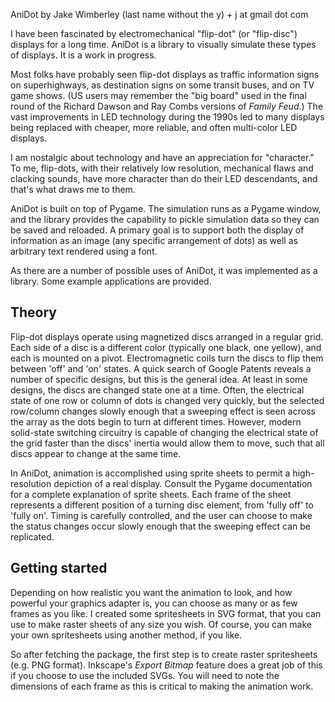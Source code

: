 AniDot
by Jake Wimberley
(last name without the y) + j at gmail dot com

I have been fascinated by electromechanical "flip-dot" (or "flip-disc")
displays for a long time. AniDot is a library to visually simulate these types
of displays. It is a work in progress.

Most folks have probably seen flip-dot displays as traffic information signs on
superhighways, as destination signs on some transit buses, and on TV game
shows. (US users may remember the "big board" used in the final round of the
Richard Dawson and Ray Combs versions of *Family Feud*.) The vast improvements
in LED technology during the 1990s led to many displays being replaced with
cheaper, more reliable, and often multi-color LED displays.

I am nostalgic about technology and have an appreciation for "character." To
me, flip-dots, with their relatively low resolution, mechanical flaws and
clacking sounds, have more character than do their LED descendants, and that's
what draws me to them.

AniDot is built on top of Pygame. The simulation runs as a Pygame window, and
the library provides the capability to pickle simulation data so they can be
saved and reloaded. A primary goal is to support both the display of
information as an image (any specific arrangement of dots) as well as arbitrary
text rendered using a font.

As there are a number of possible uses of AniDot, it was implemented as a
library. Some example applications are provided.


## Theory

Flip-dot displays operate using magnetized discs arranged in a regular grid.
Each side of a disc is a different color (typically one black, one yellow), and
each is mounted on a pivot. Electromagnetic coils turn the discs to flip them
between 'off' and 'on' states. A quick search of Google Patents reveals a
number of specific designs, but this is the general idea. At least in some
designs, the discs are changed state one at a time. Often, the electrical state
of one row or column of dots is changed very quickly, but the selected
row/column changes slowly enough that a sweeping effect is seen across the
array as the dots begin to turn at different times. However, modern solid-state
switching circuitry is capable of changing the electrical state of the grid
faster than the discs' inertia would allow them to move, such that all discs
appear to change at the same time.

In AniDot, animation is accomplished using sprite sheets to permit a
high-resolution depiction of a real display. Consult the Pygame documentation
for a complete explanation of sprite sheets. Each frame of the sheet represents
a different position of a turning disc element, from 'fully off' to 'fully on'.
Timing is carefully controlled, and the user can choose to make the status
changes occur slowly enough that the sweeping effect can be replicated.

## Getting started 

Depending on how realistic you want the animation to look, and how powerful
your graphics adapter is, you can choose as many or as few frames as you like.
I created some spritesheets in SVG format, that you can use to make raster
sheets of any size you wish. Of course, you can make your own spritesheets
using another method, if you like.

So after fetching the package, the first step is to create raster spritesheets
(e.g. PNG format). Inkscape's *Export Bitmap* feature does a great job of this
if you choose to use the included SVGs. You will need to note the dimensions
of each frame as this is critical to making the animation work.
